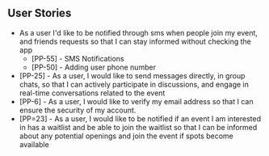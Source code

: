 ## User Stories
* As a user I'd like to be notified through sms when people join my event,  and friends requests so that I can stay informed without checking the app
  * [PP-55] - SMS Notifications
  * [PP-50] - Adding user phone number
* [PP-25] - As a user, I would like to send messages directly, in group chats, so that I can actively participate in discussions, and engage in real-time conversations related to the event
* [PP-6] - As a user, I would like to verify my email address so that I can ensure the security of my account.
* [PP=23] - As a user, I would like to be notified if an event I am interested in has a waitlist and be able to join the waitlist so that I can be informed about any potential openings and join the event if spots become available


